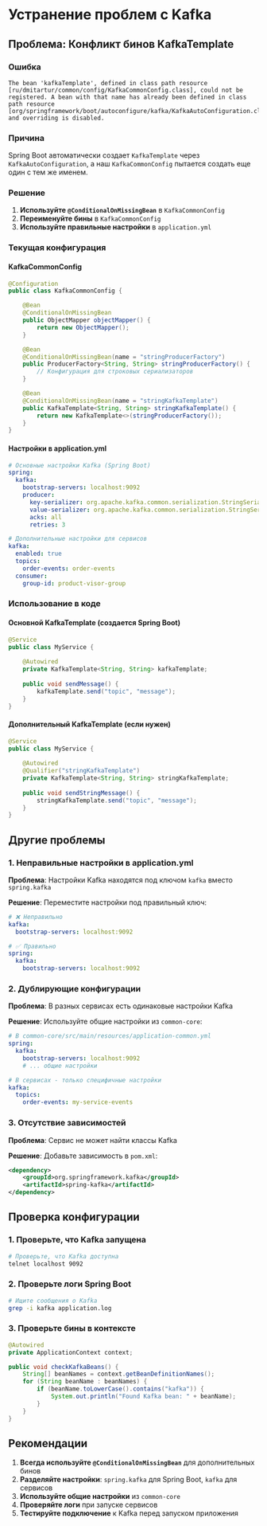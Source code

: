 # Устранение проблем с Kafka

## Проблема: Конфликт бинов KafkaTemplate

### Ошибка
```
The bean 'kafkaTemplate', defined in class path resource [ru/dmitartur/common/config/KafkaCommonConfig.class], could not be registered. A bean with that name has already been defined in class path resource [org/springframework/boot/autoconfigure/kafka/KafkaAutoConfiguration.class] and overriding is disabled.
```

### Причина
Spring Boot автоматически создает `KafkaTemplate` через `KafkaAutoConfiguration`, а наш `KafkaCommonConfig` пытается создать еще один с тем же именем.

### Решение
1. **Используйте `@ConditionalOnMissingBean`** в `KafkaCommonConfig`
2. **Переименуйте бины** в `KafkaCommonConfig`
3. **Используйте правильные настройки** в `application.yml`

### Текущая конфигурация

#### KafkaCommonConfig
```java
@Configuration
public class KafkaCommonConfig {

    @Bean
    @ConditionalOnMissingBean
    public ObjectMapper objectMapper() { 
        return new ObjectMapper(); 
    }

    @Bean
    @ConditionalOnMissingBean(name = "stringProducerFactory")
    public ProducerFactory<String, String> stringProducerFactory() {
        // Конфигурация для строковых сериализаторов
    }

    @Bean
    @ConditionalOnMissingBean(name = "stringKafkaTemplate")
    public KafkaTemplate<String, String> stringKafkaTemplate() { 
        return new KafkaTemplate<>(stringProducerFactory()); 
    }
}
```

#### Настройки в application.yml
```yaml
# Основные настройки Kafka (Spring Boot)
spring:
  kafka:
    bootstrap-servers: localhost:9092
    producer:
      key-serializer: org.apache.kafka.common.serialization.StringSerializer
      value-serializer: org.apache.kafka.common.serialization.StringSerializer
      acks: all
      retries: 3

# Дополнительные настройки для сервисов
kafka:
  enabled: true
  topics:
    order-events: order-events
  consumer:
    group-id: product-visor-group
```

### Использование в коде

#### Основной KafkaTemplate (создается Spring Boot)
```java
@Service
public class MyService {
    
    @Autowired
    private KafkaTemplate<String, String> kafkaTemplate;
    
    public void sendMessage() {
        kafkaTemplate.send("topic", "message");
    }
}
```

#### Дополнительный KafkaTemplate (если нужен)
```java
@Service
public class MyService {
    
    @Autowired
    @Qualifier("stringKafkaTemplate")
    private KafkaTemplate<String, String> stringKafkaTemplate;
    
    public void sendStringMessage() {
        stringKafkaTemplate.send("topic", "message");
    }
}
```

## Другие проблемы

### 1. Неправильные настройки в application.yml
**Проблема**: Настройки Kafka находятся под ключом `kafka` вместо `spring.kafka`

**Решение**: Переместите настройки под правильный ключ:
```yaml
# ❌ Неправильно
kafka:
  bootstrap-servers: localhost:9092

# ✅ Правильно
spring:
  kafka:
    bootstrap-servers: localhost:9092
```

### 2. Дублирующие конфигурации
**Проблема**: В разных сервисах есть одинаковые настройки Kafka

**Решение**: Используйте общие настройки из `common-core`:
```yaml
# В common-core/src/main/resources/application-common.yml
spring:
  kafka:
    bootstrap-servers: localhost:9092
    # ... общие настройки

# В сервисах - только специфичные настройки
kafka:
  topics:
    order-events: my-service-events
```

### 3. Отсутствие зависимостей
**Проблема**: Сервис не может найти классы Kafka

**Решение**: Добавьте зависимость в `pom.xml`:
```xml
<dependency>
    <groupId>org.springframework.kafka</groupId>
    <artifactId>spring-kafka</artifactId>
</dependency>
```

## Проверка конфигурации

### 1. Проверьте, что Kafka запущена
```bash
# Проверьте, что Kafka доступна
telnet localhost 9092
```

### 2. Проверьте логи Spring Boot
```bash
# Ищите сообщения о Kafka
grep -i kafka application.log
```

### 3. Проверьте бины в контексте
```java
@Autowired
private ApplicationContext context;

public void checkKafkaBeans() {
    String[] beanNames = context.getBeanDefinitionNames();
    for (String beanName : beanNames) {
        if (beanName.toLowerCase().contains("kafka")) {
            System.out.println("Found Kafka bean: " + beanName);
        }
    }
}
```

## Рекомендации

1. **Всегда используйте `@ConditionalOnMissingBean`** для дополнительных бинов
2. **Разделяйте настройки**: `spring.kafka` для Spring Boot, `kafka` для сервисов
3. **Используйте общие настройки** из `common-core`
4. **Проверяйте логи** при запуске сервисов
5. **Тестируйте подключение** к Kafka перед запуском приложения
